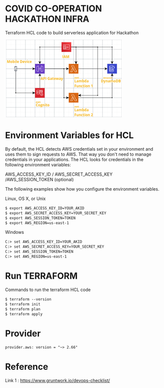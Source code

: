 # COVID CO-OPERATION HACKATHON INFRA
Terraform HCL code to build serverless application for Hackathon

![Severless Architecture](/images/Serverless_Architecture.png?raw=true "Optional Title")

# Environment Variables for HCL
By default, the HCL detects AWS credentials set in your environment and uses them to sign requests to AWS. That way you don't need to manage credentials in your applications. The HCL looks for credentials in the following environment variables:

AWS_ACCESS_KEY_ID / AWS_SECRET_ACCESS_KEY /AWS_SESSION_TOKEN (optional)

The following examples show how you configure the environment variables.

Linux, OS X, or Unix
```
$ export AWS_ACCESS_KEY_ID=YOUR_AKID
$ export AWS_SECRET_ACCESS_KEY=YOUR_SECRET_KEY
$ export AWS_SESSION_TOKEN=TOKEN
$ export AWS_REGION=us-east-1
```
Windows
```
C:> set AWS_ACCESS_KEY_ID=YOUR_AKID
C:> set AWS_SECRET_ACCESS_KEY=YOUR_SECRET_KEY
C:> set AWS_SESSION_TOKEN=TOKEN
C:> set AWS_REGION=us-east-1
```
# Run TERRAFORM 
Commands to run the terraform HCL code

```
$ terraform --version 
$ terraform init
$ terraform plan
$ terraform apply
```

# Provider
```
provider.aws: version = "~> 2.66"
```

# Reference
Link 1 : https://www.gruntwork.io/devops-checklist/